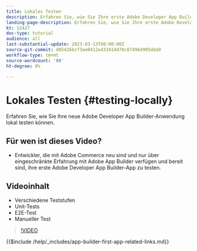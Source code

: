 ```yaml
---
title: Lokales Testen
description: Erfahren Sie, wie Sie Ihre erste Adobe Developer App Builder-App testen.
landing-page-description: Erfahren Sie, wie Sie Ihre erste Adobe Developer App Builder-App testen.
kt: 12427
doc-type: tutorial
audience: all
last-substantial-update: 2023-03-13T00:00:00Z
source-git-commit: d85426bcf3ae0412a433414d70c874964905dda0
workflow-type: tm+mt
source-wordcount: '80'
ht-degree: 0%

---
```



# Lokales Testen {#testing-locally}

Erfahren Sie, wie Sie Ihre neue Adobe Developer App Builder-Anwendung lokal testen können.

## Für wen ist dieses Video?

* Entwickler, die mit Adobe Commerce neu sind und nur über eingeschränkte Erfahrung mit Adobe App Builder verfügen und bereit sind, ihre erste Adobe Developer App Builder-App zu testen.

## Videoinhalt

* Verschiedene Teststufen
* Unit-Tests
* E2E-Test
* Manueller Test

>[!VIDEO](https://video.tv.adobe.com/v/3416594?quality=12&learn=on)

{{$include /help/_includes/app-builder-first-app-related-links.md}}
